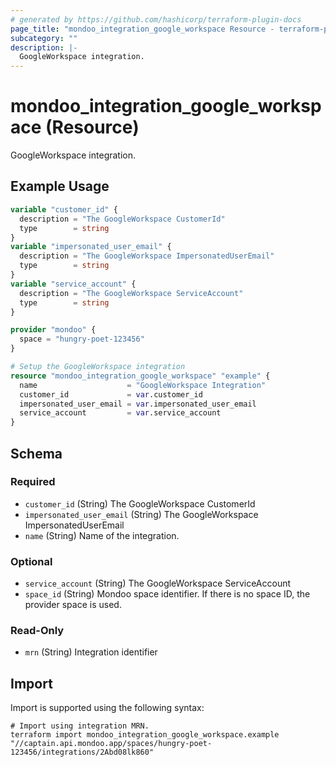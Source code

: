 ```yaml
---
# generated by https://github.com/hashicorp/terraform-plugin-docs
page_title: "mondoo_integration_google_workspace Resource - terraform-provider-mondoo"
subcategory: ""
description: |-
  GoogleWorkspace integration.
---
```


# mondoo_integration_google_workspace (Resource)

GoogleWorkspace integration.

## Example Usage

```terraform
variable "customer_id" {
  description = "The GoogleWorkspace CustomerId"
  type        = string
}
variable "impersonated_user_email" {
  description = "The GoogleWorkspace ImpersonatedUserEmail"
  type        = string
}
variable "service_account" {
  description = "The GoogleWorkspace ServiceAccount"
  type        = string
}

provider "mondoo" {
  space = "hungry-poet-123456"
}

# Setup the GoogleWorkspace integration
resource "mondoo_integration_google_workspace" "example" {
  name                    = "GoogleWorkspace Integration"
  customer_id             = var.customer_id
  impersonated_user_email = var.impersonated_user_email
  service_account         = var.service_account
}
```

<!-- schema generated by tfplugindocs -->
## Schema

### Required

- `customer_id` (String) The GoogleWorkspace CustomerId
- `impersonated_user_email` (String) The GoogleWorkspace ImpersonatedUserEmail
- `name` (String) Name of the integration.

### Optional

- `service_account` (String) The GoogleWorkspace ServiceAccount
- `space_id` (String) Mondoo space identifier. If there is no space ID, the provider space is used.

### Read-Only

- `mrn` (String) Integration identifier

## Import

Import is supported using the following syntax:

```shell
# Import using integration MRN.
terraform import mondoo_integration_google_workspace.example "//captain.api.mondoo.app/spaces/hungry-poet-123456/integrations/2Abd08lk860"
```
